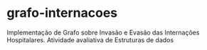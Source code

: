 # grafo-internacoes
Implementação de Grafo sobre Invasão e Evasão das Internações Hospitalares. Atividade avaliativa de Estruturas de dados
